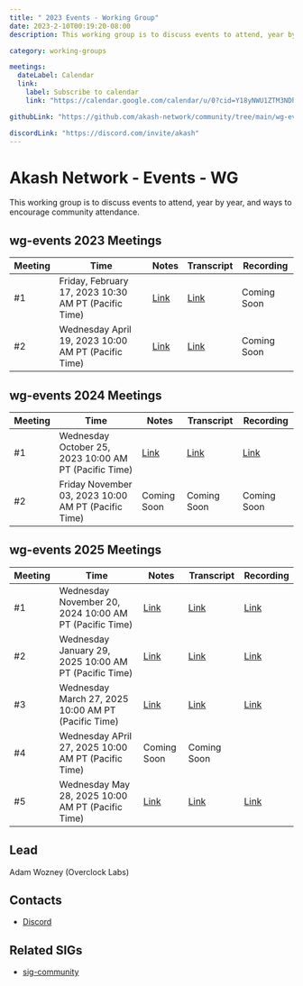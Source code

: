 ```yaml
---
title: " 2023 Events - Working Group"
date: 2023-2-10T00:19:20-08:00
description: This working group is to discuss events to attend, year by year, and ways to encourage community attendance.

category: working-groups

meetings:
  dateLabel: Calendar
  link:
    label: Subscribe to calendar
    link: "https://calendar.google.com/calendar/u/0?cid=Y18yNWU1ZTM3NDhlNGM0YWI3YTU1ZjQxZmJjNWViZWJjYzBhMDNiNDBmYjAyODc4NWYxNDE1OWJmYWViZWExMmUyQGdyb3VwLmNhbGVuZGFyLmdvb2dsZS5jb20"

githubLink: "https://github.com/akash-network/community/tree/main/wg-events"

discordLink: "https://discord.com/invite/akash"
---
```


# Akash Network - Events - WG

This working group is to discuss events to attend, year by year, and ways to encourage community attendance.

## wg-events 2023 Meetings

| Meeting | Time                                                 | Notes                                                                                                       | Transcript                                                                                                             | Recording   |
| ------- | ---------------------------------------------------- | ----------------------------------------------------------------------------------------------------------- | ---------------------------------------------------------------------------------------------------------------------- | ----------- |
| #1      | Friday, February 17, 2023 10:30 AM PT (Pacific Time) | [Link](https://github.com/akash-network/community/blob/main/wg-events/meetings/wg-events-001-2023-02-17.md) | [Link](https://github.com/akash-network/community/blob/main/wg-events/meetings/wg-events-001-2023-02-17.md#transcript) | Coming Soon |
| #2      | Wednesday April 19, 2023 10:00 AM PT (Pacific Time)  | [Link](https://github.com/akash-network/community/blob/main/wg-events/meetings/wg-events-002-2023-04-14.md) | [Link](https://github.com/akash-network/community/blob/main/wg-events/meetings/wg-events-002-2023-04-14.md#transcript) | Coming Soon |

## wg-events 2024 Meetings

| Meeting | Time                                                  | Notes                                                                                                  | Transcript                                                                                                        | Recording                                                                                                                    |
| ------- | ----------------------------------------------------- | ------------------------------------------------------------------------------------------------------ | ----------------------------------------------------------------------------------------------------------------- | ---------------------------------------------------------------------------------------------------------------------------- |
| #1      | Wednesday October 25, 2023 10:00 AM PT (Pacific Time) | [Link](https://github.com/akash-network/community/blob/main/wg-events/meetings-2024/001-2023-10-25.md) | [Link](https://github.com/akash-network/community/blob/main/wg-events/meetings-2024/001-2023-10-25.md#transcript) | [Link](https://bts4wsldpu6iuvcvdvsbncztc7whshy4izdsugaho3j74nq2pcla.arweave.net/DOXLSWN9PIpUVR1kFoszF-x5HxxGRyoYB3bT_jYaeJY) |
| #2      | Friday November 03, 2023 10:00 AM PT (Pacific Time)   | Coming Soon                                                                                            | Coming Soon                                                                                                       | Coming Soon                                                                                                                  |

## wg-events 2025 Meetings

| Meeting | Time                                                   | Notes                                                                                                           | Transcript                                                                                                                 | Recording                                                                                                                    |
| ------- | ------------------------------------------------------ | --------------------------------------------------------------------------------------------------------------- | -------------------------------------------------------------------------------------------------------------------------- | ---------------------------------------------------------------------------------------------------------------------------- |
| #1      | Wednesday November 20, 2024 10:00 AM PT (Pacific Time) | [Link](https://github.com/akash-network/community/blob/main/wg-events/meeting-2025/wg-events-001-2024-11-20.md) | [Link](https://github.com/akash-network/community/blob/main/wg-events/meeting-2025/wg-events-001-2024-11-20.md#transcript) | [Link](https://hfwetu5tb3iet4fswdz5qgxrv35wupvtdjbmkkjk37ohxmthcmka.arweave.net/OWxJ07MO0EnwsrDz2BrxrvtqPrMaQsUpKt_ce7JnExQ) |
| #2      | Wednesday January 29, 2025 10:00 AM PT (Pacific Time)  | [Link](https://github.com/akash-network/community/blob/main/wg-events/meeting-2025/002-2025-1-29.md)   | [Link](https://github.com/akash-network/community/blob/main/wg-events/meeting-2025/002-2025-1-29.md#transcript) | [Link](https://jpph422wmwo55blvczuqr5mtd7apyx7woq3ggatwfnuqefmssehq.arweave.net/S95-a1Zlnd6FdRZpCPWTH8D8X_Z0NmMCditpAhWSkQ8)  |
| #3      | Wednesday March 27, 2025 10:00 AM PT (Pacific Time)  | [Link](https://github.com/akash-network/community/blob/main/wg-events/meeting-2025/003-2025-03-27.md)   | [Link](https://github.com/akash-network/community/blob/main/wg-events/meeting-2025/003-2025-03-27.md#transcript) | [Link](https://okty77e3yjpo35riegowt4skzb2mjx7y7gxg74nuzqt7aibtmvfq.arweave.net/cqeP_JvCXu32KCGdafJKyHTE3_j5rm_xtMwn8CAzZUs)  |
| #4      | Wednesday APril 27, 2025 10:00 AM PT (Pacific Time)  | Coming Soon| Coming Soon|| Coming Soon| |
| #5      | Wednesday May 28, 2025 10:00 AM PT (Pacific Time)  | [Link](https://github.com/akash-network/community/blob/main/wg-events/meeting-2025/005-2025-05-28.md)   | [Link](https://github.com/akash-network/community/blob/main/wg-events/meeting-2025/005-2025-05-28.md#transcript) | [Link](https://iemn6dvbrq7mgifufl7vb2pwgpfjsrfx75tyzn3re4ls253zl67a.arweave.net/QRjfDqGMPsMgtCr_UOn2M8qZRLf_Z4y3cScXLXd5X74)  |



## Lead

Adam Wozney (Overclock Labs)

## Contacts

- [Discord](https://discord.com/channels/747885925232672829/1067981460461588480)

## Related SIGs

- [sig-community](https://github.com/akash-network/community/tree/main/sig-community)
